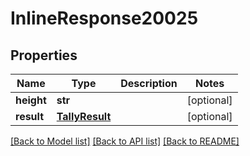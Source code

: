 # InlineResponse20025

## Properties
Name | Type | Description | Notes
------------ | ------------- | ------------- | -------------
**height** | **str** |  | [optional] 
**result** | [**TallyResult**](TallyResult.md) |  | [optional] 

[[Back to Model list]](../README.md#documentation-for-models) [[Back to API list]](../README.md#documentation-for-api-endpoints) [[Back to README]](../README.md)


